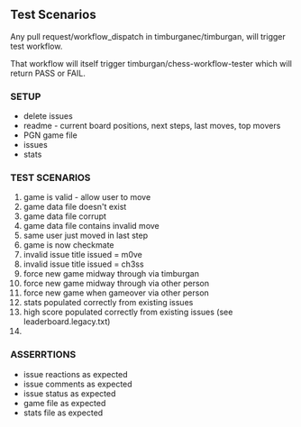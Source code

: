 ## Test Scenarios

Any pull request/workflow_dispatch in timburganec/timburgan, will
trigger test workflow.

That workflow will itself trigger timburgan/chess-workflow-tester
which will return PASS or FAIL.

### SETUP

- delete issues
- readme - current board positions, next steps, last moves, top movers
- PGN game file
- issues
- stats

### TEST SCENARIOS

1. game is valid - allow user to move
2. game data file doesn't exist
3. game data file corrupt
4. game data file contains invalid move
5. same user just moved in last step
6. game is now checkmate
7. invalid issue title issued = m0ve
8. invalid issue title issued = ch3ss
9. force new game midway through via timburgan
10. force new game midway through via other person
11. force new game when gameover via other person
12. stats populated correctly from existing issues
13. high score populated correctly from existing issues (see leaderboard.legacy.txt)
14. 

### ASSERRTIONS

- issue reactions as expected
- issue comments as expected
- issue status as expected
- game file as expected
- stats file as expected
